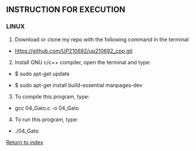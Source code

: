 ## INSTRUCTION FOR EXECUTION 

### LINUX

1. Download or clone my repo with the following command in the terminal:
* https://github.com/UP210692/up210692_cpp.git
2. Install GNU c/c++ compiler, open the terminal and type:
* $ sudo apt-get update

* $ sudo apt-get install build-essential manpages-dev
3. To compile this program, type:
* gcc 04_Gato.c -o 04_Gato
4. To run this program, type:
* ./04_Gato

[Return to index](https://github.com/UP210692/up210692_cpp/blob/main/U3/Readme.md)